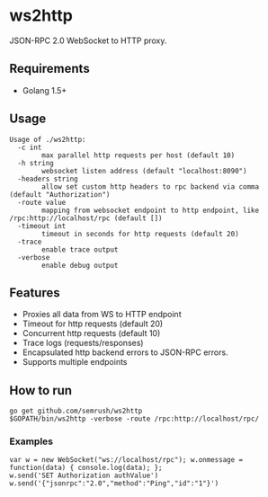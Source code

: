 ws2http 
======

JSON-RPC 2.0 WebSocket to HTTP proxy.

Requirements
------
  
  * Golang 1.5+ 

Usage
------

    Usage of ./ws2http:
      -c int
            max parallel http requests per host (default 10)
      -h string
            websocket listen address (default "localhost:8090")
      -headers string
            allow set custom http headers to rpc backend via comma (default "Authorization")
      -route value
            mapping from websocket endpoint to http endpoint, like /rpc:http://localhost/rpc (default [])
      -timeout int
            timeout in seconds for http requests (default 20)
      -trace
            enable trace output
      -verbose
            enable debug output



Features
------
 
 * Proxies all data from WS to HTTP endpoint
 * Timeout for http requests (default 20)
 * Concurrent http requests (default 10)
 * Trace logs (requests/responses)
 * Encapsulated http backend errors to JSON-RPC errors.
 * Supports multiple endpoints

How to run
------
    go get github.com/semrush/ws2http
    $GOPATH/bin/ws2http -verbose -route /rpc:http://localhost/rpc/
   
### Examples
    
    var w = new WebSocket("ws://localhost/rpc"); w.onmessage = function(data) { console.log(data); };
    w.send('SET Authorization authValue')
    w.send('{"jsonrpc":"2.0","method":"Ping","id":"1"}')
    